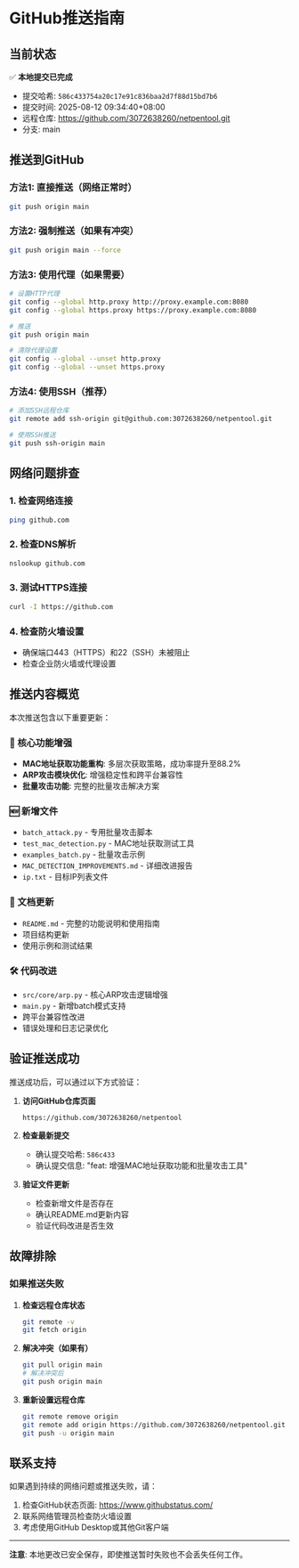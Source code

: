 # GitHub推送指南

## 当前状态

✅ **本地提交已完成**
- 提交哈希: `586c433754a20c17e91c836baa2d7f88d15bd7b6`
- 提交时间: 2025-08-12 09:34:40+08:00
- 远程仓库: https://github.com/3072638260/netpentool.git
- 分支: main

## 推送到GitHub

### 方法1: 直接推送（网络正常时）
```bash
git push origin main
```

### 方法2: 强制推送（如果有冲突）
```bash
git push origin main --force
```

### 方法3: 使用代理（如果需要）
```bash
# 设置HTTP代理
git config --global http.proxy http://proxy.example.com:8080
git config --global https.proxy https://proxy.example.com:8080

# 推送
git push origin main

# 清除代理设置
git config --global --unset http.proxy
git config --global --unset https.proxy
```

### 方法4: 使用SSH（推荐）
```bash
# 添加SSH远程仓库
git remote add ssh-origin git@github.com:3072638260/netpentool.git

# 使用SSH推送
git push ssh-origin main
```

## 网络问题排查

### 1. 检查网络连接
```bash
ping github.com
```

### 2. 检查DNS解析
```bash
nslookup github.com
```

### 3. 测试HTTPS连接
```bash
curl -I https://github.com
```

### 4. 检查防火墙设置
- 确保端口443（HTTPS）和22（SSH）未被阻止
- 检查企业防火墙或代理设置

## 推送内容概览

本次推送包含以下重要更新：

### 🔧 核心功能增强
- **MAC地址获取功能重构**: 多层次获取策略，成功率提升至88.2%
- **ARP攻击模块优化**: 增强稳定性和跨平台兼容性
- **批量攻击功能**: 完整的批量攻击解决方案

### 🆕 新增文件
- `batch_attack.py` - 专用批量攻击脚本
- `test_mac_detection.py` - MAC地址获取测试工具
- `examples_batch.py` - 批量攻击示例
- `MAC_DETECTION_IMPROVEMENTS.md` - 详细改进报告
- `ip.txt` - 目标IP列表文件

### 📝 文档更新
- `README.md` - 完整的功能说明和使用指南
- 项目结构更新
- 使用示例和测试结果

### 🛠️ 代码改进
- `src/core/arp.py` - 核心ARP攻击逻辑增强
- `main.py` - 新增batch模式支持
- 跨平台兼容性改进
- 错误处理和日志记录优化

## 验证推送成功

推送成功后，可以通过以下方式验证：

1. **访问GitHub仓库页面**
   ```
   https://github.com/3072638260/netpentool
   ```

2. **检查最新提交**
   - 确认提交哈希: `586c433`
   - 确认提交信息: "feat: 增强MAC地址获取功能和批量攻击工具"

3. **验证文件更新**
   - 检查新增文件是否存在
   - 确认README.md更新内容
   - 验证代码改进是否生效

## 故障排除

### 如果推送失败

1. **检查远程仓库状态**
   ```bash
   git remote -v
   git fetch origin
   ```

2. **解决冲突（如果有）**
   ```bash
   git pull origin main
   # 解决冲突后
   git push origin main
   ```

3. **重新设置远程仓库**
   ```bash
   git remote remove origin
   git remote add origin https://github.com/3072638260/netpentool.git
   git push -u origin main
   ```

## 联系支持

如果遇到持续的网络问题或推送失败，请：
1. 检查GitHub状态页面: https://www.githubstatus.com/
2. 联系网络管理员检查防火墙设置
3. 考虑使用GitHub Desktop或其他Git客户端

---

**注意**: 本地更改已安全保存，即使推送暂时失败也不会丢失任何工作。
